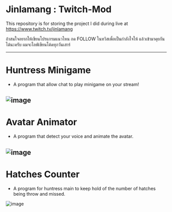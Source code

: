 # Jinlamang : Twitch-Mod
This repository is for storing the project I did during live at https://www.twitch.tv/jinlamang

ถ้าสนใจอยากให้เขียนโปรแกรมแนวไหน กด FOLLOW ในทวิสเพื่อเป็นกำลังใจให้ แล้วเข้ามาคุยกันได้นะครับ ผมจะไลฟ์เขียนโค้ดทุกวันเสาร์

---------------------------
# Huntress Minigame
- A program that allow chat to play minigame on your stream!

![image](https://user-images.githubusercontent.com/42549210/151499626-5b699fff-873b-4d03-89b1-e06070422a87.png)
---------------------------


# Avatar Animator
- A program that detect your voice and animate the avatar.

![image](https://user-images.githubusercontent.com/42549210/149851584-f5c7b49b-f2f7-4b82-9204-8721fd8ba9f4.png)
---------------------------


# Hatches Counter
- A program for huntress main to keep hold of the number of hatches being throw and missed.

![image](https://user-images.githubusercontent.com/42549210/149851611-4c01e383-0803-4658-8010-4ee10d614d5c.png)
